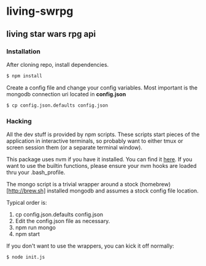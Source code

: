 # living-swrpg
## living star wars rpg api

### Installation

After cloning repo, install dependencies.

```bash
$ npm install 
```

Create a config file and change your config variables. Most important is the mongodb connection uri located in **config.json**
```bash
$ cp config.json.defaults config.json
```

### Hacking

All the dev stuff is provided by npm scripts. These scripts start pieces of the application in interactive terminals, so probably want to either tmux or screen session them (or a separate terminal window).

This package uses nvm if you have it installed. You can find it [here](http://nvm.sh/). If you want to use the builtin functions, please ensure your nvm hooks are loaded thru your .bash\_profile.

The mongo script is a trivial wrapper around a stock (homebrew)[http://brew.sh] installed mongodb and assumes a stock config file location.

Typical order is:

1. cp config.json.defaults config.json
2. Edit the config.json file as necessary.
3. npm run mongo
4. npm start 

If you don't want to use the wrappers, you can kick it off normally:

```bash
$ node init.js
```
